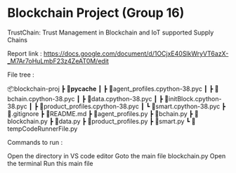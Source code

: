 # Blockchain Project (Group 16)


TrustChain: Trust Management in Blockchain and IoT supported Supply Chains



Report link : https://docs.google.com/document/d/1OCjxE40SlkWryVT6azX-_M7Ar7oHuLmbF23z4ZeAT0M/edit 



File tree :



📦blockchain-proj
┣ 📂__pycache__
┃ ┣ 📜agent_profiles.cpython-38.pyc
┃ ┣ 📜bchain.cpython-38.pyc
┃ ┣ 📜data.cpython-38.pyc
┃ ┣ 📜initBlock.cpython-38.pyc
┃ ┣ 📜product_profiles.cpython-38.pyc
┃ ┗ 📜smart.cpython-38.pyc
┣ 📜.gitignore
┣ 📜README.md
┣ 📜agent_profiles.py
┣ 📜bchain.py
┣ 📜blockchain.py
┣ 📜data.py
┣ 📜product_profiles.py
┣ 📜smart.py
┗ 📜tempCodeRunnerFile.py





Commands to run :

Open the directory in VS code editor
Goto the main file blockchain.py
Open the terminal
Run this main file


